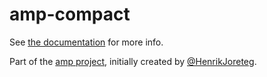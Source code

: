 # amp-compact

See [the documentation](http://amp.ampersandjs.com#amp-compact) for more info.

Part of the [amp project](http://amp.ampersandjs.com#amp-compact), initially created by [@HenrikJoreteg](http://twitter.com/henrikjoreteg).